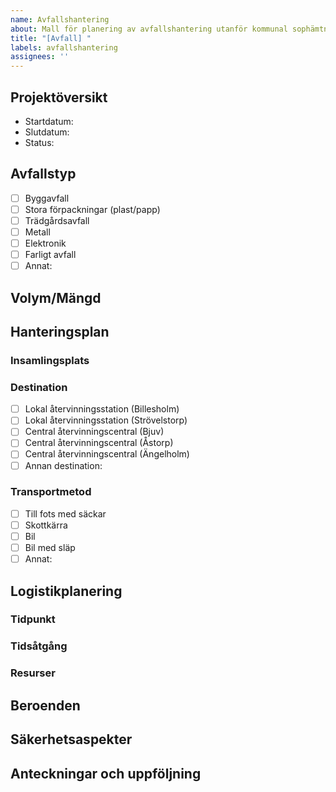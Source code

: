 ```yaml
---
name: Avfallshantering
about: Mall för planering av avfallshantering utanför kommunal sophämtning
title: "[Avfall] "
labels: avfallshantering
assignees: ''
---
```


## Projektöversikt

* Startdatum: 
* Slutdatum: 
* Status: <!-- Under planering/Påbörjat/Pausat/Avslutat -->

## Avfallstyp
<!-- Markera med x inom hakparenteserna för relevant avfallstyp -->
- [ ] Byggavfall
- [ ] Stora förpackningar (plast/papp)
- [ ] Trädgårdsavfall
- [ ] Metall
- [ ] Elektronik
- [ ] Farligt avfall
- [ ] Annat: 

## Volym/Mängd
<!-- Uppskatta mängden avfall (säckar, kubikmeter, vikt, antal föremål etc.) -->

## Hanteringsplan

### Insamlingsplats
<!-- Var samlas avfallet innan bortforsling? -->

### Destination
<!-- Markera med x inom hakparenteserna för planerad destination -->
- [ ] Lokal återvinningsstation (Billesholm)
- [ ] Lokal återvinningsstation (Strövelstorp)
- [ ] Central återvinningscentral (Bjuv)
- [ ] Central återvinningscentral (Åstorp)
- [ ] Central återvinningscentral (Ängelholm)
- [ ] Annan destination: 

### Transportmetod
<!-- Markera med x inom hakparenteserna för planerad transportmetod -->
- [ ] Till fots med säckar
- [ ] Skottkärra
- [ ] Bil
- [ ] Bil med släp
- [ ] Annat: 

## Logistikplanering

### Tidpunkt
<!-- När är lämplig tid att genomföra transporten? -->

### Tidsåtgång
<!-- Uppskattad tidsåtgång inklusive lastning, transport, avlämning och återresa -->

### Resurser
<!-- Vilka personer och verktyg behövs? -->

## Beroenden
<!-- Lista eventuella beroenden till andra projekt -->

## Säkerhetsaspekter
<!-- Finns särskilda säkerhetsaspekter att beakta? T.ex. tunga lyft, farligt avfall etc. -->

## Anteckningar och uppföljning
<!-- Löpande dokumentation -->
